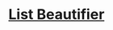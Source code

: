 # [List Beautifier](https://app.codesignal.com/arcade/python-arcade/meet-python/ZiezPAoWeaK9ThXvQ/)
